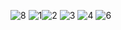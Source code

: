![8](https://user-images.githubusercontent.com/83357531/200640664-0895f9f4-5457-4b14-a75f-2f07562b931b.jpg)
![1](https://user-images.githubusercontent.com/83357531/200640294-92f38f2e-9e71-45f1-8b13-ed329b756354.jpg)![2](https://user-images.githubusercontent.com/83357531/200640301-30229fba-d98d-404e-916f-81589571342a.jpg)
![3](https://user-images.githubusercontent.com/83357531/200640306-7ca610d1-230a-4a0d-8b6b-aac81bf427c2.jpg)
![4](https://user-images.githubusercontent.com/83357531/200640307-948598c5-a5f6-49a2-a3a7-4c8834030092.jpg)
![6](https://user-images.githubusercontent.com/83357531/200640313-a03cff22-2ccc-4836-90e9-2f7acf9d422b.jpg)

